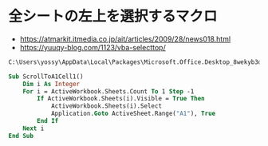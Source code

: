 # 全シートの左上を選択するマクロ

- <https://atmarkit.itmedia.co.jp/ait/articles/2009/28/news018.html>
- <https://yuuqy-blog.com/1123/vba-selecttop/>

```txt
C:\Users\yossy\AppData\Local\Packages\Microsoft.Office.Desktop_8wekyb3d8bbwe\LocalCache\Roaming\Microsoft\AddIns
```

```vb
Sub ScrollToA1Cell1()
    Dim i As Integer
    For i = ActiveWorkbook.Sheets.Count To 1 Step -1
        If ActiveWorkbook.Sheets(i).Visible = True Then
            ActiveWorkbook.Sheets(i).Select
            Application.Goto ActiveSheet.Range("A1"), True
        End If
    Next i
End Sub
```
